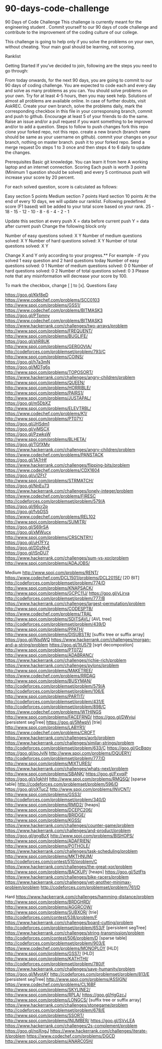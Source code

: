 # 90-days-code-challenge


90 Days of Code Challenge
This challenge is currently meant for the engineering student . Commit yourself to our 90 days of code challenge and contribute to the improvement of the coding culture of our college.



This challenge is going to help only if you solve the problems on your own, without cheating.   Your main goal should be learning, not scoring.

Ranklist


Getting Started
If you’ve decided to join, following are the steps you need to go through:

From today onwards, for the next 90 days, you are going to commit to our 90 days of coding challenge.
You are expected to code each and every day and solve as many problems as you can.
You should solve problems on your own. Try for at least 4-5 hours, then you may seek help.
Solutions of almost all problems are available online. In case of further doubts, visit AskREC.
Create your own branch, solve the problems daily, mark the corresponding checkbox in this file in your corresponsing branch, commit and push to github.
Encourage at least 5 of your friends to do the same.
Raise an issue and/or a pull request if you want something to be improved and/or to add a question.
Steps to follow to push changes
fork this repo
clone your forked repo, not this repo.
create a new branch (branch name should be same as your username on github).
commit your changes on your branch, nothing on master branch.
push it to your forked repo.
Send a merge request
Do steps 1 to 3 once and then steps 4 to 6 daily to update the changes.

Prerequisites
Basic git knowledge. You can learn it from here
A working laptop and an internet connection.
Scoring
Each push is worth 3 points (Minimum 1 question should be solved) and every 5 continuous push will increase your score by 20 percent.

For each solved question, score is calculated as follows:

Easy section 5 points
Medium section 7 points
Hard section 10 points
At the end of every 10 days, we will update our ranklist. Following predefined score (F1 based) will be added to your total score based on your rank.
25 - 18 - 15 - 12 - 10 - 8 - 6 - 4 - 2 - 1

Update this section at every push
X = data before current push
Y = data after current push
Change the following block only

Number of easy questions solved: X Y
Number of medium questions solved: X Y
Number of hard questions solved: X Y
Number of total questions solved: X Y

Change X and Y only according to your progress.**
For example - if you solved 1 easy question and 2 hard questions today
 	Number of easy questions solved: 0 1
	Number of medium questions solved: 0 0
	Number of hard questions solved: 0 2
	Number of total questions solved: 0 3
Please note that any misinformation will decrease your score by 100.

To mark the checkbox, change [ ] to [x].
Questions
Easy

https://goo.gl/Kkf8eD  
https://www.codechef.com/problems/SCC0103  
http://www.spoj.com/problems/GSS1/  
https://www.codechef.com/problems/BITMASK3  
https://goo.gl/PTpmny  
https://www.codechef.com/problems/BITMASK3  
https://www.hackerrank.com/challenges/two-arrays/problem  
http://www.spoj.com/problems/FREQUENT/  
http://www.spoj.com/problems/BUGLIFE/  
https://goo.gl/shR8UK  
http://www.spoj.com/problems/GERGOVIA/  
http://codeforces.com/problemset/problem/793/C  
http://www.spoj.com/problems/COINS/  
https://goo.gl/h7a3mN  
https://goo.gl/MDTg6s  
http://www.spoj.com/problems/TOPOSORT/  
https://www.hackerrank.com/challenges/angry-children/problem  
http://www.spoj.com/problems/QUEEN/  
http://www.spoj.com/problems/HORRIBLE/  
http://www.spoj.com/problems/PAIRS1/  
http://www.spoj.com/problems/JUSTAPAL/  
https://goo.gl/m5DbXZ  
http://www.spoj.com/problems/ELEVTRBL/  
https://www.codechef.com/problems/K1/  
http://www.spoj.com/problems/PT07Y/  
https://goo.gl/JHSdm1  
https://goo.gl/viMSCX  
https://goo.gl/PzwksW  
http://www.spoj.com/problems/BLHETA/  
https://goo.gl/TGfXMv  
https://www.hackerrank.com/challenges/angry-children/problem  
https://www.codechef.com/problems/PANSTACK  
https://goo.gl/1A7rHf  
https://www.hackerrank.com/challenges/flipping-bits/problem  
https://www.codechef.com/problems/CDX1604  
https://goo.gl/u1ZFt7  
http://www.spoj.com/problems/STRMATCH/  
https://goo.gl/NnEu73  
https://www.hackerrank.com/challenges/lonely-integer/problem  
https://www.codechef.com/problems/FIRESC  
http://codeforces.com/problemset/problem/579/A  
https://goo.gl/66cr2p  
https://goo.gl/fvbDS5  
https://www.codechef.com/problems/REL102  
http://www.spoj.com/problems/SUMITR/  
https://goo.gl/S69rSA  
https://goo.gl/xMWucx  
http://www.spoj.com/problems/CRSCNTRY/  
https://goo.gl/uH7FYz  
https://goo.gl/DDzNyE  
https://goo.gl/tSnDU7  
https://www.hackerrank.com/challenges/sum-vs-xor/problem  
http://www.spoj.com/problems/ADAJOBS/  

 
Medium
 http://www.spoj.com/problems/RENT/
 https://www.codechef.com/DCL1501/problems/DCL2015E/ [2D BIT]
 http://codeforces.com/problemset/problem/774/D
 http://www.spoj.com/problems/KNAPSACK/
 http://www.spoj.com/problems/GCPC11J/
 https://goo.gl/yLirva
 http://codeforces.com/problemset/problem/777/B
 https://www.hackerrank.com/challenges/largest-permutation/problem
 http://www.spoj.com/problems/CODESPTB/
 https://www.codechef.com/problems/TRAL
 http://www.spoj.com/problems/SDITSAVL/ [AVL tree]
 http://codeforces.com/problemset/problem/439/D
 http://www.spoj.com/problems/PPATH/
 http://www.spoj.com/problems/DISUBSTR/ [suffix tree or suffix array]
 https://goo.gl/jNsdWQ
 https://www.hackerrank.com/challenges/morgan-and-a-string/problem
 https://goo.gl/1tU579 [sqrt decompostion]
 http://www.spoj.com/problems/PT07Z/
 http://www.spoj.com/problems/ADABRANC/
 https://www.hackerrank.com/challenges/richie-rich/problem
 https://www.hackerrank.com/challenges/pylons/problem
 http://www.spoj.com/problems/MAKETREE/
 https://www.codechef.com/problems/RRDAG
 http://www.spoj.com/problems/BUSYMAN/
 http://codeforces.com/problemset/problem/579/A
 http://codeforces.com/problemset/problem/106/E
 http://www.spoj.com/problems/PARTIT/
 http://codeforces.com/problemset/problem/431/E
 http://codeforces.com/problemset/problem/898/C
 https://www.codechef.com/problems/WTHINGS
 http://www.spoj.com/problems/FACEFRND/
 https://goo.gl/DWyiui [persistent segTree]
 https://goo.gl/5MwpVj [trie]
 http://www.spoj.com/problems/LABYR1/
 https://www.codechef.com/problems/CROFT
 https://www.hackerrank.com/challenges/aorb/problem
 https://www.hackerrank.com/challenges/similar-strings/problem
 http://codeforces.com/problemset/problem/633/C
 https://goo.gl/GcBqqy
 https://goo.gl/poJyjN
 http://www.spoj.com/problems/DQUERY/
 http://codeforces.com/problemset/problem/777/D
 http://www.spoj.com/problems/MIXTURES/
 https://www.hackerrank.com/challenges/whats-next/problem
 http://www.spoj.com/problems/SBANK/
 https://goo.gl/FxvqiP
 https://goo.gl/s1gkhH
 http://www.spoj.com/problems/RMQSQ/ [sparse table]
 http://codeforces.com/problemset/problem/596/D
 https://goo.gl/oXTucZ
 http://www.spoj.com/problems/INVCNT/
 http://www.spoj.com/problems/GSS3/
 http://codeforces.com/problemset/problem/340/D
 http://www.spoj.com/problems/RMID2/ [heaps]
 http://www.spoj.com/problems/DCEPC206/
 http://www.spoj.com/problems/BRIDGE/
 http://www.spoj.com/problems/KGSS/
 https://www.hackerrank.com/challenges/counter-game/problem
 https://www.hackerrank.com/challenges/and-product/problem
 https://goo.gl/gngBzX
 http://www.spoj.com/problems/BISHOPS/
 http://www.spoj.com/problems/ADAFRIEN/
 http://www.spoj.com/problems/POTHOLE/
 https://www.hackerrank.com/challenges/task-scheduling/problem
 http://www.spoj.com/problems/MKTHNUM/
 http://codeforces.com/contest/510/problem/C
 https://www.hackerrank.com/challenges/the-great-xor/problem
 http://www.spoj.com/problems/BACKUP/ [heaps]
 https://goo.gl/5ztFts
 https://www.hackerrank.com/challenges/bike-racers/problem
 https://www.hackerrank.com/challenges/yet-another-minimax-problem/problem
 http://codeforces.com/problemset/problem/761/D

 
Hard
 https://www.hackerrank.com/challenges/hamming-distance/problem
 http://www.spoj.com/problems/BRDGHRD/
 http://www.spoj.com/problems/AGGRCOW/
 http://www.spoj.com/problems/SUBXOR/ [trie]
 http://codeforces.com/contest/538/problem/F
 https://www.hackerrank.com/challenges/board-cutting/problem
 http://codeforces.com/problemset/problem/653/F [persistent segTree]
 https://www.hackerrank.com/challenges/string-transmission/problem
 http://codeforces.com/contest/506/problem/D [sparse table]
 http://codeforces.com/problemset/problem/903/E
 https://www.codechef.com/problems/MONOPLOY [HLD]
 http://www.spoj.com/problems/GSS7/ [HLD]
 http://www.spoj.com/problems/KATHTHI/
 http://codeforces.com/problemset/problem/780/F
 https://www.hackerrank.com/challenges/save-humanity/problem
 https://goo.gl/MvotAY
 http://codeforces.com/problemset/problem/813/E [persistent segTree]
 http://www.spoj.com/problems/ASSIGN/
 https://www.codechef.com/problems/CL16BF
 http://www.spoj.com/problems/SKYLINE2/
 http://www.spoj.com/problems/RPLA/
 https://goo.gl/HgGzcJ
 http://www.spoj.com/problems/LONGCS/ [suffix tree or suffix array]
 https://www.hackerrank.com/challenges/stonegame/problem
 http://codeforces.com/problemset/problem/678/E
 http://www.spoj.com/problems/SSORT/
 http://www.spoj.com/problems/INUMBER/
 https://goo.gl/SVvLEA
 https://www.hackerrank.com/challenges/2s-complement/problem
 https://goo.gl/nqXngJ
 https://www.hackerrank.com/challenges/iterate-it/problem
 https://www.codechef.com/problems/DGCD
 http://www.spoj.com/problems/ANARC05H/
